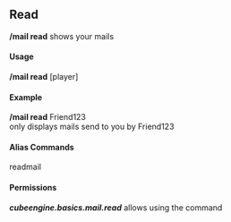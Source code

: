 ## Read ##
**/mail read** shows your mails

#### Usage ####
**/mail read** [player]

#### Example ####
**/mail read** Friend123  
only displays mails send to you by Friend123

#### Alias Commands ####
readmail

#### Permissions ####
***cubeengine.basics.mail.read*** allows using the command
